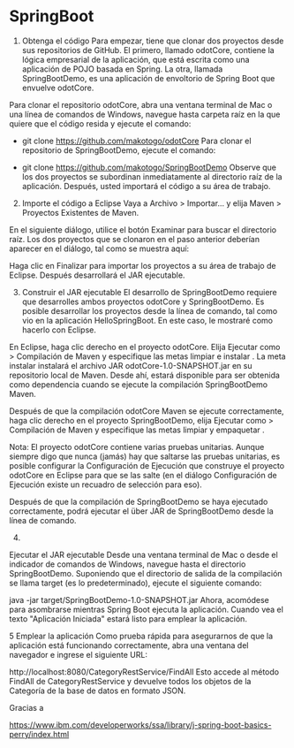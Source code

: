 # SpringBoot

1. Obtenga el código
Para empezar, tiene que clonar dos proyectos desde sus repositorios de GitHub. El primero, llamado odotCore, contiene la lógica empresarial de la aplicación, que está escrita como una aplicación de POJO basada en Spring. La otra, llamada SpringBootDemo, es una aplicación de envoltorio de Spring Boot que envuelve odotCore.

Para clonar el repositorio odotCore, abra una ventana terminal de Mac o una línea de comandos de Windows, navegue hasta carpeta raíz en la que quiere que el código resida y ejecute el comando:

* git clone https://github.com/makotogo/odotCore
Para clonar el repositorio de SpringBootDemo, ejecute el comando:

* git clone https://github.com/makotogo/SpringBootDemo
Observe que los dos proyectos se subordinan inmediatamente al directorio raíz de la aplicación. Después, usted importará el código a su área de trabajo.


2. Importe el código a Eclipse
Vaya a Archivo > Importar... y elija Maven > Proyectos Existentes de Maven.

En el siguiente diálogo, utilice el botón Examinar para buscar el directorio raíz. Los dos proyectos que se clonaron en el paso anterior deberían aparecer en el diálogo, tal como se muestra aquí:

Haga clic en Finalizar para importar los proyectos a su área de trabajo de Eclipse. Después desarrollará el JAR ejecutable.


3. Construir el JAR ejecutable
El desarrollo de SpringBootDemo requiere que desarrolles ambos proyectos odotCore y SpringBootDemo. Es posible desarrollar los proyectos desde la línea de comando, tal como vio en la aplicación HelloSpringBoot. En este caso, le mostraré como hacerlo con Eclipse.

En Eclipse, haga clic derecho en el proyecto odotCore. Elija Ejecutar como > Compilación de Maven y especifique las metas limpiar e instalar . La meta instalar instalará el archivo JAR odotCore-1.0-SNAPSHOT.jar en su repositorio local de Maven. Desde ahí, estará disponible para ser obtenida como dependencia cuando se ejecute la compilación SpringBootDemo Maven.

Después de que la compilación odotCore Maven se ejecute correctamente, haga clic derecho en el proyecto SpringBootDemo, elija Ejecutar como > Compilación de Maven y especifique las metas limpiar y empaquetar .

Nota: El proyecto odotCore contiene varias pruebas unitarias. Aunque siempre digo que nunca (jamás) hay que saltarse las pruebas unitarias, es posible configurar la Configuración de Ejecución que construye el proyecto odotCore en Eclipse para que se las salte (en el diálogo Configuración de Ejecución existe un recuadro de selección para eso).

Después de que la compilación de SpringBootDemo se haya ejecutado correctamente, podrá ejecutar el über JAR de SpringBootDemo desde la línea de comando.

4. 
Ejecutar el JAR ejecutable
Desde una ventana terminal de Mac o desde el indicador de comandos de Windows, navegue hasta el directorio SpringBootDemo. Suponiendo que el directorio de salida de la compilación se llama target (es lo predeterminado), ejecute el siguiente comando:

java -jar target/SpringBootDemo-1.0-SNAPSHOT.jar
Ahora, acomódese para asombrarse mientras Spring Boot ejecuta la aplicación. Cuando vea el texto "Aplicación Iniciada" estará listo para emplear la aplicación.

5
Emplear la aplicación
Como prueba rápida para asegurarnos de que la aplicación está funcionando correctamente, abra una ventana del navegador e ingrese el siguiente URL:

http://localhost:8080/CategoryRestService/FindAll
Esto accede al método FindAll de CategoryRestService y devuelve todos los objetos de la Categoría de la base de datos en formato JSON.



Gracias a 

https://www.ibm.com/developerworks/ssa/library/j-spring-boot-basics-perry/index.html
